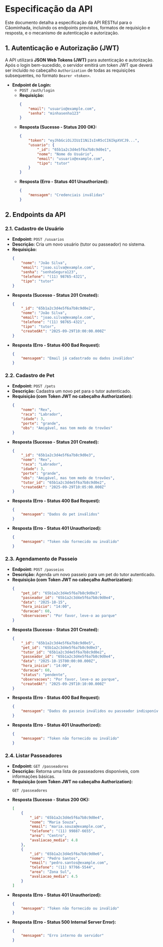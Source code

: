 # Especificação da API

Este documento detalha a especificação da API RESTful para o Cãominhada, incluindo os endpoints previstos, formatos de requisição e resposta, e o mecanismo de autenticação e autorização.

## 1. Autenticação e Autorização (JWT)

A API utilizará **JSON Web Tokens (JWT)** para autenticação e autorização. Após o login bem-sucedido, o servidor emitirá um token JWT que deverá ser incluído no cabeçalho `Authorization` de todas as requisições subsequentes, no formato `Bearer <token>`.

*   **Endpoint de Login:**
    *   `POST /auth/login`
    *   **Requisição:**
        ```json
        {
            "email": "usuario@example.com",
            "senha": "minhasenha123"
        }
        ```
    *   **Resposta (Sucesso - Status 200 OK):**
        ```json
        {
            "token": "eyJhbGciOiJIUzI1NiIsInR5cCI6IkpXVCJ9...",
            "usuario": {
                "_id": "65b1a2c3d4e5f6a7b8c9d0e1",
                "nome": "Nome do Usuário",
                "email": "usuario@example.com",
                "tipo": "tutor"
            }
        }
        ```
    *   **Resposta (Erro - Status 401 Unauthorized):**
        ```json
        {
            "mensagem": "Credenciais inválidas"
        }
        ```

## 2. Endpoints da API

### 2.1. Cadastro de Usuário

*   **Endpoint:** `POST /usuarios`
*   **Descrição:** Cria um novo usuário (tutor ou passeador) no sistema.
*   **Requisição:**
    ```json
    {
        "nome": "João Silva",
        "email": "joao.silva@example.com",
        "senha": "senhaSegura123",
        "telefone": "(11) 98765-4321",
        "tipo": "tutor" 
    }
    ```
*   **Resposta (Sucesso - Status 201 Created):**
    ```json
    {
        "_id": "65b1a2c3d4e5f6a7b8c9d0e2",
        "nome": "João Silva",
        "email": "joao.silva@example.com",
        "telefone": "(11) 98765-4321",
        "tipo": "tutor",
        "createdAt": "2025-09-29T10:00:00.000Z"
    }
    ```
*   **Resposta (Erro - Status 400 Bad Request):**
    ```json
    {
        "mensagem": "Email já cadastrado ou dados inválidos"
    }
    ```

### 2.2. Cadastro de Pet

*   **Endpoint:** `POST /pets`
*   **Descrição:** Cadastra um novo pet para o tutor autenticado.
*   **Requisição (com Token JWT no cabeçalho Authorization):**
    ```json
    {
        "nome": "Rex",
        "raca": "Labrador",
        "idade": 3,
        "porte": "grande",
        "obs": "Amigável, mas tem medo de trovões"
    }
    ```
*   **Resposta (Sucesso - Status 201 Created):**
    ```json
    {
        "_id": "65b1a2c3d4e5f6a7b8c9d0e3",
        "nome": "Rex",
        "raca": "Labrador",
        "idade": 3,
        "porte": "grande",
        "obs": "Amigável, mas tem medo de trovões",
        "tutor_id": "65b1a2c3d4e5f6a7b8c9d0e2",
        "createdAt": "2025-09-29T10:05:00.000Z"
    }
    ```
*   **Resposta (Erro - Status 400 Bad Request):**
    ```json
    {
        "mensagem": "Dados do pet inválidos"
    }
    ```
*   **Resposta (Erro - Status 401 Unauthorized):**
    ```json
    {
        "mensagem": "Token não fornecido ou inválido"
    }
    ```

### 2.3. Agendamento de Passeio

*   **Endpoint:** `POST /passeios`
*   **Descrição:** Agenda um novo passeio para um pet do tutor autenticado.
*   **Requisição (com Token JWT no cabeçalho Authorization):**
    ```json
    {
        "pet_id": "65b1a2c3d4e5f6a7b8c9d0e3",
        "passeador_id": "65b1a2c3d4e5f6a7b8c9d0e4", 
        "data": "2025-10-15",
        "hora_inicio": "14:00",
        "duracao": 60,
        "observacoes": "Por favor, leve-o ao parque"
    }
    ```
*   **Resposta (Sucesso - Status 201 Created):**
    ```json
    {
        "_id": "65b1a2c3d4e5f6a7b8c9d0e5",
        "pet_id": "65b1a2c3d4e5f6a7b8c9d0e3",
        "tutor_id": "65b1a2c3d4e5f6a7b8c9d0e2",
        "passeador_id": "65b1a2c3d4e5f6a7b8c9d0e4",
        "data": "2025-10-15T00:00:00.000Z",
        "hora_inicio": "14:00",
        "duracao": 60,
        "status": "pendente",
        "observacoes": "Por favor, leve-o ao parque",
        "createdAt": "2025-09-29T10:10:00.000Z"
    }
    ```
*   **Resposta (Erro - Status 400 Bad Request):**
    ```json
    {
        "mensagem": "Dados do passeio inválidos ou passeador indisponível"
    }
    ```
*   **Resposta (Erro - Status 401 Unauthorized):**
    ```json
    {
        "mensagem": "Token não fornecido ou inválido"
    }
    ```

### 2.4. Listar Passeadores

*   **Endpoint:** `GET /passeadores`
*   **Descrição:** Retorna uma lista de passeadores disponíveis, com informações básicas.
*   **Requisição (com Token JWT no cabeçalho Authorization):**
    ```
    GET /passeadores
    ```
*   **Resposta (Sucesso - Status 200 OK):**
    ```json
    [
        {
            "_id": "65b1a2c3d4e5f6a7b8c9d0e4",
            "nome": "Maria Souza",
            "email": "maria.souza@example.com",
            "telefone": "(11) 99887-6655",
            "area": "Centro",
            "avaliacao_media": 4.8
        },
        {
            "_id": "65b1a2c3d4e5f6a7b8c9d0e6",
            "nome": "Pedro Santos",
            "email": "pedro.santos@example.com",
            "telefone": "(11) 97766-5544",
            "area": "Zona Sul",
            "avaliacao_media": 4.5
        }
    ]
    ```
*   **Resposta (Erro - Status 401 Unauthorized):**
    ```json
    {
        "mensagem": "Token não fornecido ou inválido"
    }
    ```
*   **Resposta (Erro - Status 500 Internal Server Error):**
    ```json
    {
        "mensagem": "Erro interno do servidor"
    }
    ```

